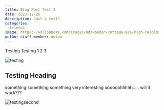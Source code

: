 ```yaml
---
title: Blog Post Test 1
date: 2023-12-26
description: Just a test?
categories:
 -friends
image: https://wallpapers.com/images/hd/wooden-cottage-sea-high-resolution-d7fahhz6phtkdveh.jpg
author_staff_member: Amina
---
```

Testing Testing 1 2 3

![testing](https://wallpapers.com/images/hd/high-resolution-farmhouse-by-lake-er08n33kr7ulrakb.jpg)

## Testing Heading

something something something very interesting oooooohhhhh..... will it work???

![testingsecond](https://wallpapers.com/images/featured/high-resolution-gfinds1akzwf6vcq.jpg)